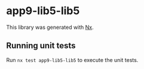 # app9-lib5-lib5

This library was generated with [Nx](https://nx.dev).

## Running unit tests

Run `nx test app9-lib5-lib5` to execute the unit tests.
